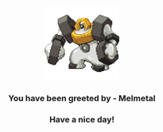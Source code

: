 <p align="center">
            <img src="https://raw.githubusercontent.com/PokeAPI/sprites/master/sprites/pokemon/809.png" width="150" height="150">
          </p>
          <h3 align="center">You have been greeted by - <b>Melmetal</b></h3>
          <h3 align="center">Have a nice day!</h3>
        